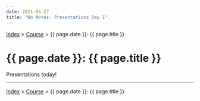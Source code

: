 ```yaml
---
date: 2021-04-27
title: "No Notes: Presentations Day 1"
---
```


[Index](../../../index.md) > [Course](./index.md) > {{ page.date }}: {{ page.title }}

# {{ page.date }}: {{ page.title }}

Presentations today!

---

[Index](../../../index.md) > [Course](./index.md) > {{ page.date }}: {{ page.title }}
